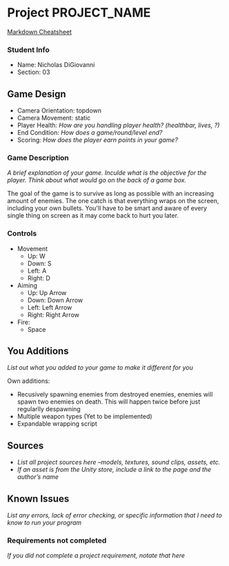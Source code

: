 # Project PROJECT_NAME

[Markdown Cheatsheet](https://github.com/adam-p/markdown-here/wiki/Markdown-Here-Cheatsheet)

### Student Info

-   Name: Nicholas DiGiovanni
-   Section: 03

## Game Design

-   Camera Orientation: topdown
-   Camera Movement: static
-   Player Health: _How are you handling player health? (healthbar, lives, ?)_
-   End Condition: _How does a game/round/level end?_
-   Scoring: _How does the player earn points in your game?_

### Game Description

_A brief explanation of your game. Inculde what is the objective for the player. Think about what would go on the back of a game box._

The goal of the game is to survive as long as possible with an increasing amount of enemies. The one catch is that everything wraps on the screen,
including your own bullets. You'll have to be smart and aware of every single thing on screen as it may come back to hurt you later.

### Controls

-   Movement
    -   Up: W
    -   Down: S
    -   Left: A
    -   Right: D
-   Aiming
    -   Up: Up Arrow
    -   Down: Down Arrow
    -   Left: Left Arrow
    -   Right: Right Arrow
-   Fire: 
    - Space

## You Additions

_List out what you added to your game to make it different for you_

Own additions:
- Recusively spawning enemies from destroyed enemies, enemies will spawn two enemies on death. This will happen twice before just regularlly despawning
- Multiple weapon types (Yet to be implemented)
- Expandable wrapping script

## Sources

-   _List all project sources here –models, textures, sound clips, assets, etc._
-   _If an asset is from the Unity store, include a link to the page and the author’s name_

## Known Issues

_List any errors, lack of error checking, or specific information that I need to know to run your program_

### Requirements not completed

_If you did not complete a project requirement, notate that here_

